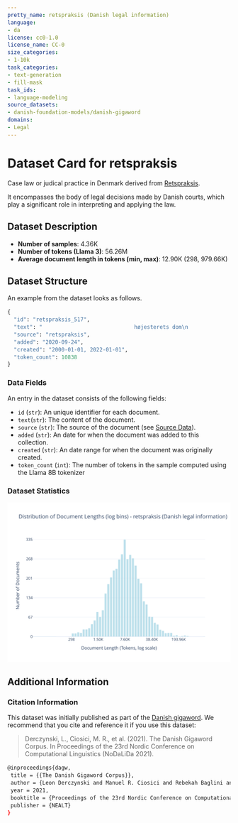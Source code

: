 ```yaml
---
pretty_name: retspraksis (Danish legal information)
language:
- da
license: cc0-1.0
license_name: CC-0
size_categories:
- 1-10k
task_categories:
- text-generation
- fill-mask
task_ids:
- language-modeling
source_datasets:
- danish-foundation-models/danish-gigaword
domains:
- Legal
---
```


# Dataset Card for retspraksis 

<!-- START-SHORT DESCRIPTION -->
Case law or judical practice in Denmark derived from [Retspraksis](https://da.wikipedia.org/wiki/Retspraksis).
<!-- END-SHORT DESCRIPTION -->


It encompasses the body of legal decisions made by Danish courts, which play a significant role in interpreting and applying the law.


## Dataset Description


<!-- START-DESC-STATS -->
- **Number of samples**: 4.36K
- **Number of tokens (Llama 3)**: 56.26M
- **Average document length in tokens (min, max)**: 12.90K (298, 979.66K)
<!-- END-DESC-STATS -->



## Dataset Structure
An example from the dataset looks as follows.


<!-- START-SAMPLE -->
```py
{
  "id": "retspraksis_517",
  "text": "                             højesterets dom\n                        afsagt torsdag den 6. december [...]",
  "source": "retspraksis",
  "added": "2020-09-24",
  "created": "2000-01-01, 2022-01-01",
  "token_count": 10838
}
```

### Data Fields

An entry in the dataset consists of the following fields:

- `id` (`str`): An unique identifier for each document.
- `text`(`str`): The content of the document.
- `source` (`str`): The source of the document (see [Source Data](#source-data)).
- `added` (`str`): An date for when the document was added to this collection.
- `created` (`str`): An date range for when the document was originally created.
- `token_count` (`int`): The number of tokens in the sample computed using the Llama 8B tokenizer
<!-- END-SAMPLE -->


### Dataset Statistics

<!-- START-DATASET PLOTS -->
<p align="center">
<img src="./images/dist_document_length.svg" width="600" style="margin-right: 10px;" />
</p>
<!-- END-DATASET PLOTS -->


## Additional Information


### Citation Information

This dataset was initially published as part of the [Danish gigaword](https://huggingface.co/danish-foundation-models). We recommend that you cite and reference it if you use this dataset:

> Derczynski, L., Ciosici, M. R., et al. (2021). The Danish Gigaword Corpus. In Proceedings of the 23rd Nordic Conference on Computational Linguistics (NoDaLiDa 2021).

```bash
@inproceedings{dagw,
 title = {{The Danish Gigaword Corpus}},
 author = {Leon Derczynski and Manuel R. Ciosici and Rebekah Baglini and Morten H. Christiansen and Jacob Aarup Dalsgaard and Riccardo Fusaroli and Peter Juel Henrichsen and Rasmus Hvingelby and Andreas Kirkedal and Alex Speed Kjeldsen and Claus Ladefoged and Finn Årup Nielsen and Jens Madsen and Malte Lau Petersen and Jonathan Hvithamar Rystrøm and Daniel Varab},
 year = 2021,
 booktitle = {Proceedings of the 23rd Nordic Conference on Computational Linguistics},
 publisher = {NEALT}
}
```

